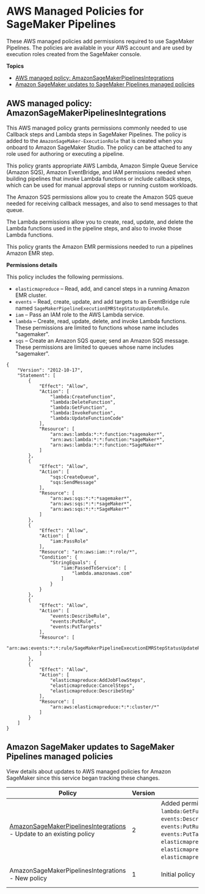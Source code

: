 # AWS Managed Policies for SageMaker Pipelines<a name="security-iam-awsmanpol-pipelines"></a>

These AWS managed policies add permissions required to use SageMaker Pipelines\. The policies are available in your AWS account and are used by execution roles created from the SageMaker console\.

**Topics**
+ [AWS managed policy: AmazonSageMakerPipelinesIntegrations](#security-iam-awsmanpol-AmazonSageMakerPipelinesIntegrations)
+ [Amazon SageMaker updates to SageMaker Pipelines managed policies](#security-iam-awsmanpol-pipelines-updates)

## AWS managed policy: AmazonSageMakerPipelinesIntegrations<a name="security-iam-awsmanpol-AmazonSageMakerPipelinesIntegrations"></a>

This AWS managed policy grants permissions commonly needed to use Callback steps and Lambda steps in SageMaker Pipelines\. The policy is added to the `AmazonSageMaker-ExecutionRole` that is created when you onboard to Amazon SageMaker Studio\. The policy can be attached to any role used for authoring or executing a pipeline\.

This policy grants appropriate AWS Lambda, Amazon Simple Queue Service \(Amazon SQS\), Amazon EventBridge, and IAM permissions needed when building pipelines that invoke Lambda functions or include callback steps, which can be used for manual approval steps or running custom workloads\.

The Amazon SQS permissions allow you to create the Amazon SQS queue needed for receiving callback messages, and also to send messages to that queue\.

The Lambda permissions allow you to create, read, update, and delete the Lambda functions used in the pipeline steps, and also to invoke those Lambda functions\.

This policy grants the Amazon EMR permissions needed to run a pipelines Amazon EMR step\.

**Permissions details**

This policy includes the following permissions\.
+ `elasticmapreduce` – Read, add, and cancel steps in a running Amazon EMR cluster\.
+ `events` – Read, create, update, and add targets to an EventBridge rule named `SageMakerPipelineExecutionEMRStepStatusUpdateRule`\.
+ `iam` – Pass an IAM role to the AWS Lambda service\.
+ `lambda` – Create, read, update, delete, and invoke Lambda functions\. These permissions are limited to functions whose name includes "sagemaker"\.
+ `sqs` – Create an Amazon SQS queue; send an Amazon SQS message\. These permissions are limited to queues whose name includes "sagemaker"\.

```
{
    "Version": "2012-10-17",
    "Statement": [
        {
            "Effect": "Allow",
            "Action": [
                "lambda:CreateFunction",
                "lambda:DeleteFunction",
                "lambda:GetFunction",
                "lambda:InvokeFunction",
                "lambda:UpdateFunctionCode"
            ],
            "Resource": [
                "arn:aws:lambda:*:*:function:*sagemaker*",
                "arn:aws:lambda:*:*:function:*sageMaker*",
                "arn:aws:lambda:*:*:function:*SageMaker*"
            ]
        },
        {
            "Effect": "Allow",
            "Action": [
                "sqs:CreateQueue",
                "sqs:SendMessage"
            ],
            "Resource": [
                "arn:aws:sqs:*:*:*sagemaker*",
                "arn:aws:sqs:*:*:*sageMaker*",
                "arn:aws:sqs:*:*:*SageMaker*"
            ]
        },
        {
            "Effect": "Allow",
            "Action": [
                "iam:PassRole"
            ],
            "Resource": "arn:aws:iam::*:role/*",
            "Condition": {
                "StringEquals": {
                    "iam:PassedToService": [
                        "lambda.amazonaws.com"
                    ]
                }
            }
        },
        {
            "Effect": "Allow",
            "Action": [
                "events:DescribeRule",
                "events:PutRule",
                "events:PutTargets"
            ],
            "Resource": [
                "arn:aws:events:*:*:rule/SageMakerPipelineExecutionEMRStepStatusUpdateRule"
            ]
        },
        {
            "Effect": "Allow",
            "Action": [
                "elasticmapreduce:AddJobFlowSteps",
                "elasticmapreduce:CancelSteps",
                "elasticmapreduce:DescribeStep"
            ],
            "Resource": [
                "arn:aws:elasticmapreduce:*:*:cluster/*"
            ]
        }
    ]
}
```

## Amazon SageMaker updates to SageMaker Pipelines managed policies<a name="security-iam-awsmanpol-pipelines-updates"></a>

View details about updates to AWS managed policies for Amazon SageMaker since this service began tracking these changes\.


| Policy | Version | Change | Date | 
| --- | --- | --- | --- | 
|  [AmazonSageMakerPipelinesIntegrations](#security-iam-awsmanpol-AmazonSageMakerPipelinesIntegrations) \- Update to an existing policy  | 2 |  Added permissions for `lambda:GetFunction`, `events:DescribeRule`, `events:PutRule`, `events:PutTargets`, `elasticmapreduce:AddJobFlowSteps`, `elasticmapreduce:CancelSteps`, and `elasticmapreduce:DescribeStep`\.  | April 20, 2022 | 
| AmazonSageMakerPipelinesIntegrations \- New policy | 1 |  Initial policy  | July 30, 2021 | 